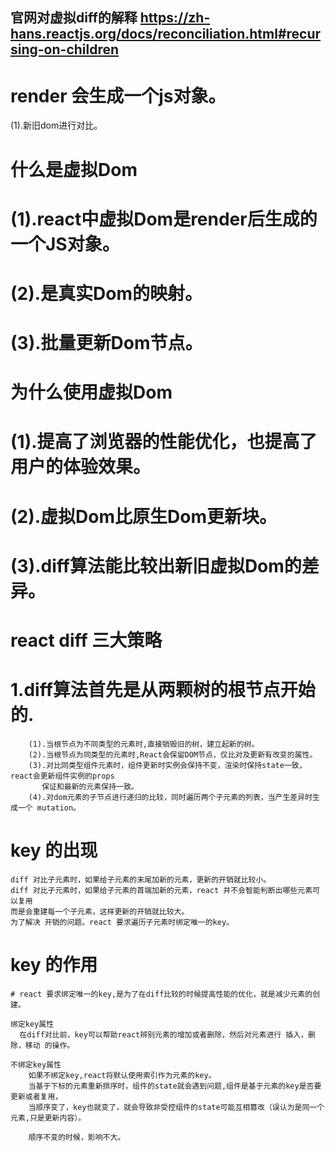 ## 官网对虚拟diff的解释 https://zh-hans.reactjs.org/docs/reconciliation.html#recursing-on-children

# render 会生成一个js对象。

  (1).新旧dom进行对比。

# 什么是虚拟Dom
   # (1).react中虚拟Dom是render后生成的一个JS对象。
   # (2).是真实Dom的映射。
   # (3).批量更新Dom节点。

# 为什么使用虚拟Dom 
   # (1).提高了浏览器的性能优化，也提高了用户的体验效果。
   # (2).虚拟Dom比原生Dom更新块。
   # (3).diff算法能比较出新旧虚拟Dom的差异。

# react diff 三大策略
  
  <!-- # (1).策略一 虚拟DOM树分层比较 
        1.同层节点进行比较，忽略Dom节点跨层级的移动操作。
        2.同一父节点下的所有子节点，当发现子节点不存在了，
          则该节点及其子节点会被完全删除掉，不会用于进一步的比较。
        3.当一个节点及其子节点移动到另一个节点下，就会直接销毁这个节点，
          并会重新创建子树，然后挂到目标节点上。
        
  # (2).策略二 组件间的比较 
        1.如果是同一个组件类型，就按照三大原则进行比较。
        2.如果不是同一类型的组件，就会替换整个组件下的所有子节点。
    
  # (3).策略三 元素间的比较 
     
        1.当节点处于同一层的时候，react提供了三种节点操作的方法 插入，删除，移动
        2.根据key的值进行操作。 -->


  #  1.diff算法首先是从两颗树的根节点开始的.
  
        (1).当根节点为不同类型的元素时,直接销毁旧的树，建立起新的树。
        (2).当根节点为同类型的元素时,React会保留DOM节点，仅比对及更新有改变的属性。
        (3).对比同类型组件元素时，组件更新时实例会保持不变，渲染时保持state一致，react会更新组件实例的props
           保证和最新的元素保持一致。
        (4).对dom元素的子节点进行递归的比较，同时遍历两个子元素的列表，当产生差异时生成一个 mutation。
      
    
  # key 的出现

    diff 对比子元素时，如果给子元素的末尾加新的元素，更新的开销就比较小。
    diff 对比子元素时，如果给子元素的首端加新的元素，react 并不会智能判断出哪些元素可以复用
    而是会重建每一个子元素，这样更新的开销就比较大。
    为了解决 开销的问题。react 要求遍历子元素时绑定唯一的key。


  # key 的作用
    # react 要求绑定唯一的key,是为了在diff比较的时候提高性能的优化，就是减少元素的创建。

    绑定key属性
      在diff对比前，key可以帮助react辨别元素的增加或者删除，然后对元素进行 插入，删除，移动 的操作。
    
    不绑定key属性
        如果不绑定key,react将默认使用索引作为元素的key。
        当基于下标的元素重新排序时，组件的state就会遇到问题,组件是基于元素的key是否要更新或者复用，
        当顺序变了，key也就变了，就会导致非受控组件的state可能互相篡改（误认为是同一个元素,只是更新内容）。
        
        顺序不变的时候，影响不大。